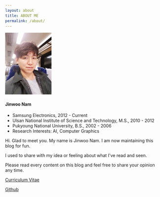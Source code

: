 ```yaml
---
layout: about
title: ABOUT ME
permalink: /about/
---
```


![title](./assets/profile.jpg)





#### Jinwoo Nam

* Samsung Electronics, 2012 - Current 
* Ulsan National Institute of Science and Technology, M.S., 2010 - 2012
* Pukyoung National University, B.S., 2002 - 2006 
* Research Interests: AI, Computer Graphics



Hi. Glad to meet you. My name is Jinwoo Nam. I am now maintaining this blog for fun.

I used to share with my idea or feeling about what I've read and seen. 

Please read every content on this blog and feel free to share your opinion any time. 



[Curriculum Vitae](/assets/file/jinwoo-cv.pdf)

[Github](https://github.com/junimnjw)    
